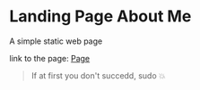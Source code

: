 # Landing Page About Me

A simple static web page

link to the page: [Page](https://www.ivancarcamo.me/)

> If at first you don't succedd, sudo :boom:
